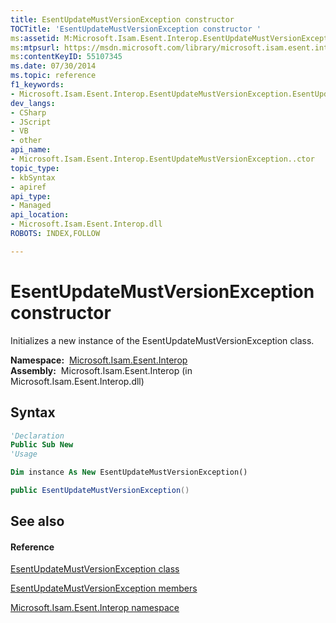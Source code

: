 ```yaml
---
title: EsentUpdateMustVersionException constructor 
TOCTitle: 'EsentUpdateMustVersionException constructor '
ms:assetid: M:Microsoft.Isam.Esent.Interop.EsentUpdateMustVersionException.#ctor
ms:mtpsurl: https://msdn.microsoft.com/library/microsoft.isam.esent.interop.esentupdatemustversionexception.esentupdatemustversionexception(v=EXCHG.10)
ms:contentKeyID: 55107345
ms.date: 07/30/2014
ms.topic: reference
f1_keywords:
- Microsoft.Isam.Esent.Interop.EsentUpdateMustVersionException.EsentUpdateMustVersionException
dev_langs:
- CSharp
- JScript
- VB
- other
api_name: 
- Microsoft.Isam.Esent.Interop.EsentUpdateMustVersionException..ctor
topic_type: 
- kbSyntax
- apiref
api_type: 
- Managed
api_location: 
- Microsoft.Isam.Esent.Interop.dll
ROBOTS: INDEX,FOLLOW

---
```


# EsentUpdateMustVersionException constructor

Initializes a new instance of the EsentUpdateMustVersionException class.

**Namespace:**  [Microsoft.Isam.Esent.Interop](./microsoft.isam.esent.interop-namespace.md)  
**Assembly:**  Microsoft.Isam.Esent.Interop (in Microsoft.Isam.Esent.Interop.dll)

## Syntax

``` vb
'Declaration
Public Sub New
'Usage

Dim instance As New EsentUpdateMustVersionException()
```

``` csharp
public EsentUpdateMustVersionException()
```

## See also

#### Reference

[EsentUpdateMustVersionException class](./esentupdatemustversionexception-class.md)

[EsentUpdateMustVersionException members](./esentupdatemustversionexception-members.md)

[Microsoft.Isam.Esent.Interop namespace](./microsoft.isam.esent.interop-namespace.md)